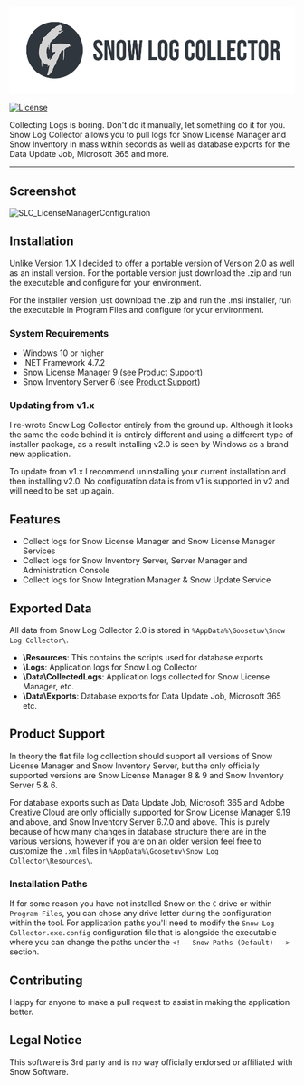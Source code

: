 <a href="http://github.com/goosetuv/snow-log-collector"><img src="/Resources/snow_log_collector1.png" title="Snow Log Collector" alt="Snow Log Collector Logo"></a>

[![License](http://img.shields.io/:license-mit-blue.svg?style=flat-square)](http://badges.mit-license.org)

Collecting Logs is boring.  Don't do it manually, let something do it for you.  Snow Log Collector allows you to pull logs for Snow License Manager and Snow Inventory in mass within seconds as well as database exports for the Data Update Job, Microsoft 365 and more.

---

## Screenshot
![SLC_LicenseManagerConfiguration](https://user-images.githubusercontent.com/14845036/160253889-ae3160d3-38d6-4214-85b7-07d550b5b5b2.png)

## Installation
Unlike Version 1.X I decided to offer a portable version of Version 2.0 as well as an install version.  For the portable version just download the .zip and run the executable and configure for your environment. 

For the installer version just download the .zip and run the .msi installer, run the executable in Program Files and configure for your environment.

### System Requirements
- Windows 10 or higher
- .NET Framework 4.7.2
- Snow License Manager 9 (see [Product Support](#product-support))
- Snow Inventory Server 6 (see [Product Support](#product-support))

### Updating from v1.x
I re-wrote Snow Log Collector entirely from the ground up.  Although it looks the same the code behind it is entirely different and using a different type of installer package, as a result installing v2.0 is seen by Windows as a brand new application. 

To update from v1.x I recommend uninstalling your current installation and then installing v2.0.  No configuration data is from v1 is supported in v2 and will need to be set up again.

## Features

- Collect logs for Snow License Manager and Snow License Manager Services
- Collect logs for Snow Inventory Server, Server Manager and Administration Console
- Collect logs for Snow Integration Manager & Snow Update Service

## Exported Data
All data from Snow Log Collector 2.0 is stored in `%AppData%\Goosetuv\Snow Log Collector\`.

- **\Resources**: This contains the scripts used for database exports
- **\Logs**: Application logs for Snow Log Collector
- **\Data\CollectedLogs**: Application logs collected for Snow License Manager, etc.
- **\Data\Exports**: Database exports for Data Update Job, Microsoft 365 etc.

## Product Support
In theory the flat file log collection should support all versions of Snow License Manager and Snow Inventory Server, but the only officially supported versions are Snow License Manager 8 & 9 and Snow Inventory Server 5 & 6. 

For database exports such as Data Update Job, Microsoft 365 and Adobe Creative Cloud are only officially supported for Snow License Manager 9.19 and above, and Snow Inventory Server 6.7.0 and above.  This is purely because of how many changes in database structure there are in the various versions, however if you are on an older version feel free to customize the `.xml` files in `%AppData%\Goosetuv\Snow Log Collector\Resources\`.

### Installation Paths
If for some reason you have not installed Snow on the `C` drive or within `Program Files`, you can chose any drive letter during the configuration within the tool.  For application paths you'll need to modify the `Snow Log Collector.exe.config` configuration file that is alongside the executable where you can change the paths under the `<!-- Snow Paths (Default) -->` section.

## Contributing
Happy for anyone to make a pull request to assist in making the application better.

## Legal Notice
This software is 3rd party and is no way officially endorsed or affiliated with Snow Software.
